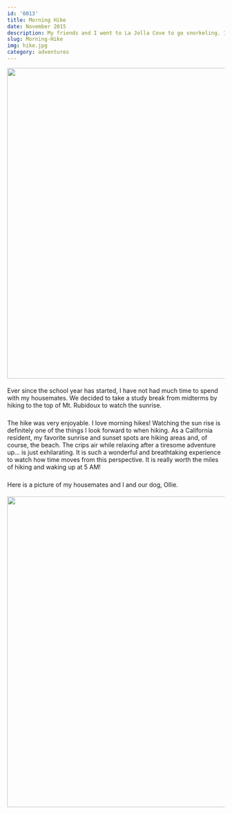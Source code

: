 ```yaml
---
id: '0013'
title: Morning Hike
date: November 2015
description: My friends and I went to La Jolla Cove to go snorkeling. I was very excited because I don't remember the last time I went snorkeling and I had just purchased new gear. The water was warm and it was awesome being...
slug: Morning-Hike
img: hike.jpg
category: adventures
---
```


<img src="https://1.bp.blogspot.com/-zSRPtQqK9r4/XJZ17NOzXEI/AAAAAAAAAic/_u_qp02xECkU6lFHasW6I_0ZnheXaXdDACLcBGAs/s1600/11254514_10154321522312786_6829788261046692757_n.jpg" width="720" />
<p>
    Ever since the school year has started, I have not had much time to spend with my housemates. We decided to take a study break from midterms by hiking to the top of Mt. Rubidoux to watch the sunrise.
</p>
<p> 
    The hike was very enjoyable. I love morning hikes! Watching the sun rise is definitely one of the things I look forward to when hiking. As a California resident, my favorite sunrise and sunset spots are hiking areas and, of course, the beach. The crips air while relaxing after a tiresome adventure up... is just exhilarating. It is such a wonderful and breathtaking experience to watch how time moves from this perspective. It is really worth the miles of hiking and waking up at 5 AM!
</p>
<p>
    Here is a picture of my housemates and I and our dog, Ollie.
</p>
<img src="https://2.bp.blogspot.com/-9gf4LrRNM6U/XJZ2MH5knFI/AAAAAAAAAik/t7W2VzypQQMpulHWzNT8Hr2xUqufG-lWACLcBGAs/s1600/12248152_10154321521412786_1658474475725959183_o.jpg" width="720" />

<style>

div {
   text-align: justify;
}

p {
    padding-top: 5px;
    padding-bottom: 5px;
}

</style>